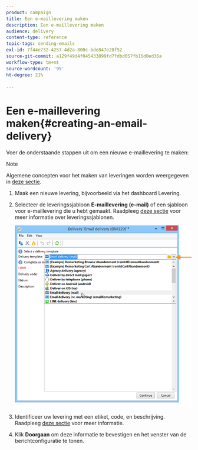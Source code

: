 ```yaml
---
product: campaign
title: Een e-maillevering maken
description: Een e-maillevering maken
audience: delivery
content-type: reference
topic-tags: sending-emails
exl-id: 7f44e732-4257-4d2a-800c-bde847e20f52
source-git-commit: a129f49d4f045433899fd7fdbd057fb16d0ed36a
workflow-type: tm+mt
source-wordcount: '95'
ht-degree: 21%

---
```


# Een e-maillevering maken{#creating-an-email-delivery}

Voer de onderstaande stappen uit om een nieuwe e-maillevering te maken:

>[!NOTE]
>
>Algemene concepten voor het maken van leveringen worden weergegeven in [deze sectie](steps-about-delivery-creation-steps.md).

1. Maak een nieuwe levering, bijvoorbeeld via het dashboard Levering.
1. Selecteer de leveringssjabloon **E-maillevering (e-mail)** of een sjabloon voor e-maillevering die u hebt gemaakt. Raadpleeg [deze sectie](about-templates.md) voor meer informatie over leveringssjablonen.

   ![](assets/s_ncs_user_wizard_email01_1.png)

1. Identificeer uw levering met een etiket, code, en beschrijving. Raadpleeg [deze sectie](steps-create-and-identify-the-delivery.md#identifying-the-delivery) voor meer informatie.
1. Klik **Doorgaan** om deze informatie te bevestigen en het venster van de berichtconfiguratie te tonen.
